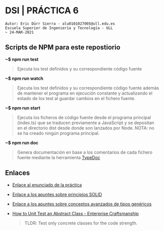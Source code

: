 # DSI | PRÁCTICA 6

    Autor: Eric Dürr Sierra - alu0101027005@ull.edu.es
    Escuela Superior de Ingeniería y Tecnología - ULL
    ~ 24-MAR-2021

## Scripts de NPM para este repostiorio

**~$ npm run test**

> Ejecuta los test definidos y su correspondiente código fuente

**~$ npm run watch**

> Ejecuta los test definidos y su correspondiente código fuente además de mantener el programa en ejecución constante y actualizando el estado de los test al guardar cambios en el fichero fuente.

**~$ npm run start**

> Ejecuta los ficheros de código fuente desde el programa principal (index.ts) que se traducen previamente a JavaScript y se depositan en el directorio dist desde donde son lanzados por Node.
> NOTA: no se ha creado ningún programa principal.


**~$ npm run doc**

> Genera documentación en base a los comentarios de cada fichero fuente mediante la herramienta [TypeDoc](https://typedoc.org/)
## Enlaces  
 - [Enlace al enunciado de la práctica](https://ull-esit-inf-dsi-2021.github.io/prct06-generics-solid/)  
 - [Enlace a los apuntes sobre principios SOLID](https://ull-esit-inf-dsi-2021.github.io/typescript-theory/typescript-solid.html)  
 - [Enlace a los apuntes sobre conceptos avanzados de tipos genéricos](https://ull-esit-inf-dsi-2021.github.io/typescript-theory/typescript-advanced-generics.html)

 - [How to Unit Test an Abstract Class - Enterprise Craftsmanship](https://enterprisecraftsmanship.com/posts/how-to-unit-test-an-abstract-class/)

    >TLDR: Test only concrete classes for the code strength.
